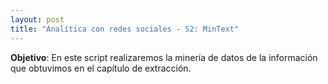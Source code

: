 ```yaml
---
layout: post
title: "Analítica con redes sociales - S2: MinText"
---
```


**Objetivo**: En este script realizaremos la minería de datos de la información que obtuvimos en el capítulo de extracción.

